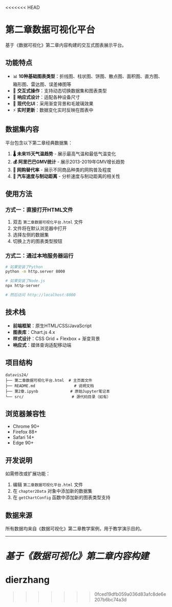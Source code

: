 <<<<<<< HEAD
# 第二章数据可视化平台

基于《数据可视化》第二章内容构建的交互式图表展示平台。

## 功能特点

- 📊 **10种基础图表类型**：折线图、柱状图、饼图、散点图、面积图、直方图、箱形图、雷达图、误差棒图等
- 🎯 **交互式操作**：支持动态切换数据集和图表类型
- 📱 **响应式设计**：适配各种设备尺寸
- 🎨 **现代化UI**：采用渐变背景和毛玻璃效果
- ⚡ **实时更新**：数据变化实时反映在图表中

## 数据集内容

平台包含以下第二章经典数据集：

1. **🌡️ 未来15天气温趋势** - 展示最高气温和最低气温变化
2. **💰 阿里巴巴GMV统计** - 展示2013-2019年GMV增长趋势
3. **🛒 网购替代率** - 展示不同商品种类的网购普及程度
4. **🚗 汽车速度与制动距离** - 分析速度与制动距离的相关性

## 使用方法

### 方式一：直接打开HTML文件
1. 双击 `第二章数据可视化平台.html` 文件
2. 文件将在默认浏览器中打开
3. 选择左侧的数据集
4. 切换上方的图表类型按钮

### 方式二：通过本地服务器运行
```bash
# 如果安装了Python
python -m http.server 8000

# 如果安装了Node.js
npx http-server

# 然后访问 http://localhost:8000
```

## 技术栈

- **前端框架**：原生HTML/CSS/JavaScript
- **图表库**：Chart.js 4.x
- **样式设计**：CSS Grid + Flexbox + 渐变背景
- **响应式**：媒体查询适配移动端

## 项目结构

```
datavis24/
├── 第二章数据可视化平台.html  # 主页面文件
├── README.md                 # 说明文档
├── 第2章.ipynb              # 原始Jupyter笔记本
└── src/                     # 源代码目录（如有）
```

## 浏览器兼容性

- Chrome 90+
- Firefox 88+
- Safari 14+
- Edge 90+

## 开发说明

如需修改或扩展功能：
1. 编辑 `第二章数据可视化平台.html` 文件
2. 在 `chapter2Data` 对象中添加新的数据集
3. 在 `getChartConfig` 函数中添加新的图表类型支持

## 数据来源

所有数据均来自《数据可视化》第二章教学案例，用于教学演示目的。

---

*基于《数据可视化》第二章内容构建*
=======
# dierzhang
>>>>>>> 0fced19dfb059a036d83afc8de6e207b6bc74a3d
